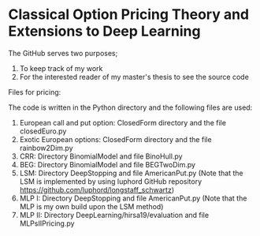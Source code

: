 # Classical Option Pricing Theory and Extensions to Deep Learning
The GitHub serves two purposes;
1) To keep track of my work
2) For the interested reader of my master's thesis to see the source code

Files for pricing:

The code is written in the Python directory and the following files are used:
1. European call and put option:
ClosedForm directory and the file closedEuro.py
2. Exotic European options:
ClosedForm directory and the file rainbow2Dim.py
3. CRR:
Directory BinomialModel and file BinoHull.py
4. BEG:
Directory BinomialModel and file BEGTwoDim.py
5. LSM:
Directory DeepStopping and file AmericanPut.py (Note that the LSM is implemented by using luphord GitHub repository https://github.com/luphord/longstaff_schwartz)
6. MLP I:
Directory DeepStopping and file AmericanPut.py (Note that the MLP is my own build upon the LSM method)
7. MLP II:
Directory DeepLearning/hirsa19/evaluation and file MLPsIIPricing.py

